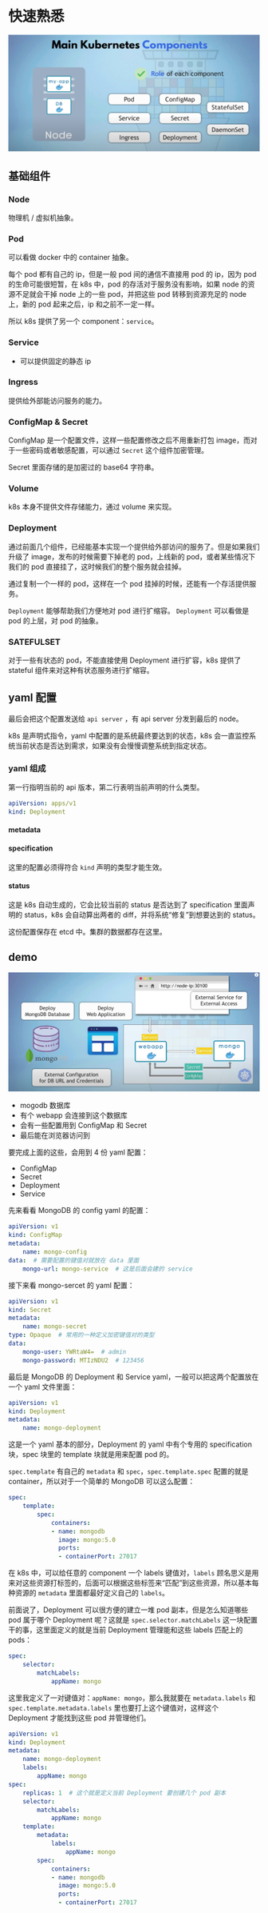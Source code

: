 # 快速熟悉
![](imgs/20230312184521.png)

## 基础组件
### Node
物理机 / 虚拟机抽象。

### Pod
可以看做 docker 中的 container 抽象。

每个 pod 都有自己的 ip，但是一般 pod 间的通信不直接用 pod 的 ip，因为 pod 的生命可能很短暂，在 k8s 中，pod 的存活对于服务没有影响，如果 node 的资源不足就会干掉 node 上的一些 pod，并把这些 pod 转移到资源充足的 node 上，新的 pod 起来之后，ip 和之前不一定一样。

所以 k8s 提供了另一个 component：`service`。

### Service
- 可以提供固定的静态 ip

### Ingress
提供给外部能访问服务的能力。

### ConfigMap & Secret
ConfigMap 是一个配置文件，这样一些配置修改之后不用重新打包 image，而对于一些密码或者敏感配置，可以通过 `Secret` 这个组件加密管理。

Secret 里面存储的是加密过的 base64 字符串。

### Volume
k8s 本身不提供文件存储能力，通过 volume 来实现。

### Deployment
通过前面几个组件，已经能基本实现一个提供给外部访问的服务了。但是如果我们升级了 image，发布的时候需要下掉老的 pod，上线新的 pod，或者某些情况下我们的 pod 直接挂了，这时候我们的整个服务就会挂掉。

通过复制一个一样的 pod，这样在一个 pod 挂掉的时候，还能有一个存活提供服务。

`Deployment` 能够帮助我们方便地对 pod 进行扩缩容。
`Deployment` 可以看做是 pod 的上层，对 pod 的抽象。

### SATEFULSET
对于一些有状态的 pod，不能直接使用 Deployment 进行扩容，k8s 提供了 stateful 组件来对这种有状态服务进行扩缩容。

## yaml 配置
最后会把这个配置发送给 `api server` ，有 api server 分发到最后的 node。

k8s 是声明式指令，yaml 中配置的是系统最终要达到的状态，k8s 会一直监控系统当前状态是否达到需求，如果没有会慢慢调整系统到指定状态。

### yaml 组成
第一行指明当前的 api 版本，第二行表明当前声明的什么类型。
```yaml
apiVersion: apps/v1
kind: Deployment
```

#### metadata

#### specification
这里的配置必须得符合 `kind` 声明的类型才能生效。

#### status
这是 k8s 自动生成的，它会比较当前的 status 是否达到了 specification 里面声明的 status，k8s 会自动算出两者的 diff，并将系统“修复”到想要达到的 status。

这份配置保存在 etcd 中。集群的数据都存在这里。

## demo
![](imgs/20230312224302.png)
- mogodb 数据库
- 有个 webapp 会连接到这个数据库
- 会有一些配置用到 ConfigMap 和 Secret
- 最后能在浏览器访问到

要完成上面的这些，会用到 4 份 yaml 配置：
- ConfigMap
- Secret
- Deployment
- Service

先来看看 MongoDB 的 config yaml 的配置：
```yaml
apiVersion: v1
kind: ConfigMap
metadata:
	name: mongo-config
data:  # 需要配置的键值对就放在 data 里面
	mongo-url: mongo-service  # 这是后面会建的 service
```

接下来看 mongo-sercet 的 yaml 配置：
```yaml
apiVersion: v1
kind: Secret
metadata:
	name: mongo-secret
type: Opaque  # 常用的一种定义加密键值对的类型
data:
	mongo-user: YWRtaW4=  # admin
	mongo-password: MTIzNDU2  # 123456
```

最后是 MongoDB 的 Deployment 和 Service yaml，一般可以把这两个配置放在一个 yaml 文件里面：
```yaml
apiVersion: v1
kind: Deployment
metadata:
	name: mongo-deployment
```
这是一个 yaml 基本的部分，Deployment 的 yaml 中有个专用的 specification 块，spec 块里的 template 块就是用来配置 pod 的。

`spec.template` 有自己的 `metadata` 和 `spec`，`spec.template.spec` 配置的就是 container，所以对于一个简单的 MongoDB 可以这么配置：
```yaml
spec:
	template:
		spec:
			containers:
			- name: mongodb
			  image: mongo:5.0
			  ports:
			  - containerPort: 27017
```

在 k8s 中，可以给任意的 component 一个 labels 键值对，`labels` 顾名思义是用来对这些资源打标签的，后面可以根据这些标签来“匹配”到这些资源，所以基本每种资源的 `metadata` 里面都最好定义自己的 `labels`。

前面说了，Deployment 可以很方便的建立一堆 pod 副本，但是怎么知道哪些 pod 属于哪个 Deployment 呢？这就是 `spec.selector.matchLabels` 这一块配置干的事，这里面定义的就是当前 Deployment 管理能和这些 labels 匹配上的 pods：
```yaml
spec:
	selector:
		matchLabels:
			appName: mongo
```
这里我定义了一对键值对：`appName: mongo`，那么我就要在 `metadata.labels` 和 `spec.template.metadata.labels` 里也要打上这个键值对，这样这个 Deployment 才能找到这些 pod 并管理他们。
```yaml
apiVersion: v1
kind: Deployment
metadata:
	name: mongo-deployment
	labels:
		appName: mongo
spec:
	replicas: 1  # 这个就是定义当前 Deployment 要创建几个 pod 副本
	selector:
		matchLabels:
			appName: mongo
	template:
		metadata:
			labels:
				appName: mongo
		spec:
			containers:
			- name: mongodb
			  image: mongo:5.0
			  ports:
			  - containerPort: 27017
```

